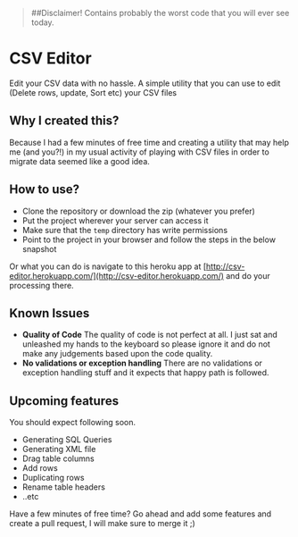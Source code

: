 > ##Disclaimer! Contains probably the worst code that you will ever see today.

# CSV Editor

Edit your CSV data with no hassle.
A simple utility that you can use to edit (Delete rows, update, Sort etc) your CSV files

## Why I created this? 
Because I had a few minutes of free time and creating a utility that may help me (and you?!) in my usual activity of playing with CSV files in order to migrate data seemed like a good idea.

## How to use?

- Clone the repository or download the zip (whatever you prefer)
- Put the project wherever your server can access it
- Make sure that the `temp` directory has write permissions
- Point to the project in your browser and follow the steps in the below snapshot

Or what you can do is navigate to this heroku app at [http://csv-editor.herokuapp.com/](http://csv-editor.herokuapp.com/) and do your processing there.

## Known Issues

- **Quality of Code** The quality of code is not perfect at all. I just sat and unleashed my hands to the keyboard so please ignore it and do not make any judgements based upon the code quality.
- **No validations or exception handling** There are no validations or exception handling stuff and it expects that happy path is followed.

## Upcoming features
You should expect following soon.

- Generating SQL Queries
- Generating XML file
- Drag table columns
- Add rows
- Duplicating rows
- Rename table headers
- ..etc

Have a few minutes of free time? Go ahead and add some features and create a pull request, I will make sure to merge it ;)
